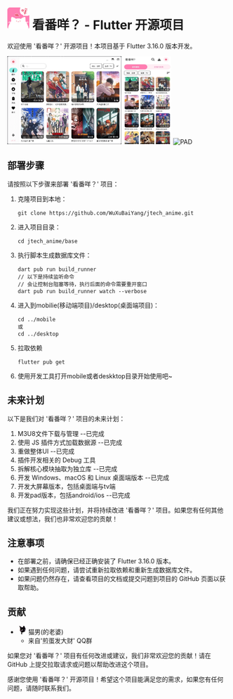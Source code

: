 # <img alt="app-logo" height="50" width="50" src="./readme/app_logo.png"/> 看番咩？ - Flutter 开源项目

欢迎使用 '看番咩？' 开源项目！本项目基于 Flutter 3.16.0 版本开发。

<img alt="桌面端" height="200" width="260" src="./readme/desktop.png"/>
<img alt="桌面端" height="200" width="110" src="./readme/mobile.jpg"/>
<img alt="PAD" height="200" width="110" src="./readme/pad.png"/>

## 部署步骤

请按照以下步骤来部署 '看番咩？' 项目：

1. 克隆项目到本地：
   ```
   git clone https://github.com/WuXuBaiYang/jtech_anime.git
   ```

2. 进入项目目录：
   ```
   cd jtech_anime/base
   ```

3. 执行脚本生成数据库文件：
   ```
   dart pub run build_runner
   // 以下是持续监听命令
   // 会让控制台阻塞等待，执行后面的命令需要重开窗口
   dart pub run build_runner watch --verbose
   ```

4. 进入到mobilie(移动端项目)/desktop(桌面端项目)：
   ```
   cd ../mobile
   或
   cd ../desktop
   ```
5. 拉取依赖
   ```
   flutter pub get
   ```
6. 使用开发工具打开mobile或者deskktop目录开始使用吧~

## 未来计划

以下是我们对 '看番咩？' 项目的未来计划：

1. M3U8文件下载与管理 --已完成
2. 使用 JS 插件方式加载数据源 --已完成
3. 重做整体UI --已完成
4. 插件开发相关的 Debug 工具
5. 拆解核心模块抽取为独立库 --已完成
6. 开发 Windows、macOS 和 Linux 桌面端版本 --已完成
7. 开发大屏幕版本，包括桌面端与tv端
8. 开发pad版本，包括android/ios --已完成

我们正在努力实现这些计划，并将持续改进 '看番咩？' 项目。如果您有任何其他建议或想法，我们也非常欢迎您的贡献！

## 注意事项

- 在部署之前，请确保已经正确安装了 Flutter 3.16.0 版本。
- 如果遇到任何问题，请尝试重新拉取依赖和重新生成数据库文件。
- 如果问题仍然存在，请查看项目的文档或提交问题到项目的 GitHub 页面以获取帮助。

## 贡献

- <img alt="猫男的头像" height="20" width="20" src="./readme/avatar_mao.jpg"/> 猫男(的老婆)
    - 来自'煎蛋发大财' QQ群

如果您对 '看番咩？' 项目有任何改进或建议，我们非常欢迎您的贡献！请在 GitHub 上提交拉取请求或问题以帮助改进这个项目。

感谢您使用 '看番咩？' 开源项目！希望这个项目能满足您的需求，如果您有任何问题，请随时联系我们。
